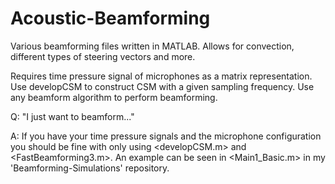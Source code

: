 # Acoustic-Beamforming
Various beamforming files written in MATLAB. Allows for convection, different types of steering vectors and more.

Requires time pressure signal of microphones as a matrix representation.
Use developCSM to construct CSM with a given sampling frequency.
Use any beamform algorithm to perform beamforming.

Q: "I just want to beamform..."

A: If you have your time pressure signals and the microphone configuration you should be fine with only using <developCSM.m> and <FastBeamforming3.m>. An example can be seen in <Main1_Basic.m> in my 'Beamforming-Simulations' repository.

